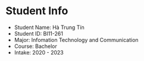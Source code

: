 Student Info
=========================

* Student Name: Hà Trung Tín
* Student ID: BI11-261 
* Major: Infomation Technology and Communication
* Course: Bachelor
* Intake: 2020 - 2023